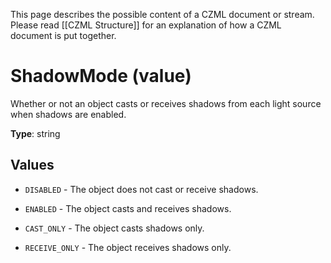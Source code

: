 This page describes the possible content of a CZML document or stream.  Please read [[CZML Structure]] for an explanation of how a CZML document is put together.

# ShadowMode (value)

Whether or not an object casts or receives shadows from each light source when shadows are enabled.

**Type**: string

## Values

* `DISABLED` - The object does not cast or receive shadows.

* `ENABLED` - The object casts and receives shadows.

* `CAST_ONLY` - The object casts shadows only.

* `RECEIVE_ONLY` - The object receives shadows only.

